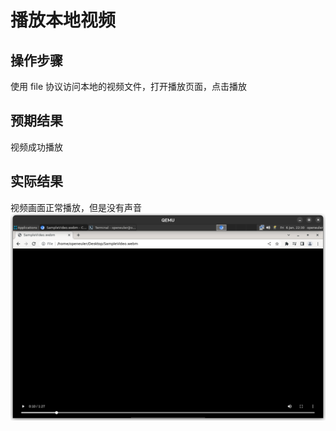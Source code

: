 # 播放本地视频

## 操作步骤

使用 file 协议访问本地的视频文件，打开播放页面，点击播放

## 预期结果

视频成功播放

## 实际结果

视频画面正常播放，但是没有声音
![播放本地视频](./img/local-video.png)
